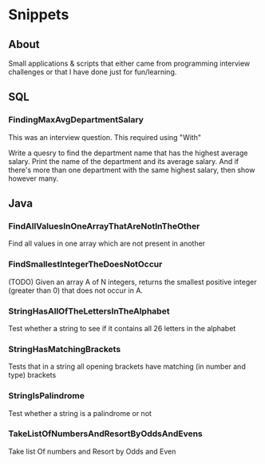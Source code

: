 # Snippets

## About

Small applications & scripts that either came from programming interview challenges or that I have done just for fun/learning.

## SQL

### FindingMaxAvgDepartmentSalary  

This was an interview question.  This required using "With"

Write a quesry to find the department name that has the highest average salary. Print the name of the department and its average salary.  And if there's more than one department with the same highest salary, then show however many.

## Java

### FindAllValuesInOneArrayThatAreNotInTheOther
Find all values in one array which are not present in another

### FindSmallestIntegerTheDoesNotOccur
(TODO) Given an array A of N integers, returns the smallest positive integer (greater than 0) that does not occur in A.

### StringHasAllOfTheLettersInTheAlphabet
Test whether a string to see if it contains all 26 letters in the alphabet

### StringHasMatchingBrackets
Tests that in a string all opening brackets have matching (in number and type) brackets

### StringIsPalindrome
Test whether a string is a palindrome or not

### TakeListOfNumbersAndResortByOddsAndEvens
Take list Of numbers and Resort by Odds and Even
